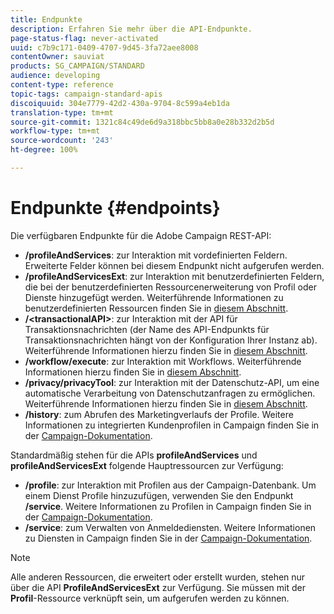 ```yaml
---
title: Endpunkte
description: Erfahren Sie mehr über die API-Endpunkte.
page-status-flag: never-activated
uuid: c7b9c171-0409-4707-9d45-3fa72aee8008
contentOwner: sauviat
products: SG_CAMPAIGN/STANDARD
audience: developing
content-type: reference
topic-tags: campaign-standard-apis
discoiquuid: 304e7779-42d2-430a-9704-8c599a4eb1da
translation-type: tm+mt
source-git-commit: 1321c84c49de6d9a318bbc5bb8a0e28b332d2b5d
workflow-type: tm+mt
source-wordcount: '243'
ht-degree: 100%

---
```



# Endpunkte {#endpoints}

Die verfügbaren Endpunkte für die Adobe Campaign REST-API:

* **/profileAndServices**: zur Interaktion mit vordefinierten Feldern. Erweiterte Felder können bei diesem Endpunkt nicht aufgerufen werden.
* **/profileAndServicesExt**: zur Interaktion mit benutzerdefinierten Feldern, die bei der benutzerdefinierten Ressourcenerweiterung von Profil oder Dienste hinzugefügt werden. Weiterführende Informationen zu benutzerdefinierten Ressourcen finden Sie in [diesem Abschnitt](../../api/using/custom-resources.md).
* **/&lt;transactionalAPI>**: zur Interaktion mit der API für Transaktionsnachrichten (der Name des API-Endpunkts für Transaktionsnachrichten hängt von der Konfiguration Ihrer Instanz ab). Weiterführende Informationen hierzu finden Sie in [diesem Abschnitt](../../api/using/managing-transactional-messages.md).
* **/workflow/execute**: zur Interaktion mit Workflows. Weiterführende Informationen hierzu finden Sie in [diesem Abschnitt](../../api/using/controlling-a-workflow.md).
* **/privacy/privacyTool**: zur Interaktion mit der Datenschutz-API, um eine automatische Verarbeitung von Datenschutzanfragen zu ermöglichen. Weiterführende Informationen hierzu finden Sie in [diesem Abschnitt](../../api/using/creating-a-privacy-request.md).
* **/history**: zum Abrufen des Marketingverlaufs der Profile. Weitere Informationen zu integrierten Kundenprofilen in Campaign finden Sie in der [Campaign-Dokumentation](https://helpx.adobe.com/de/campaign/standard/audiences/using/integrated-customer-profile.html).

Standardmäßig stehen für die APIs **profileAndServices** und **profileAndServicesExt** folgende Hauptressourcen zur Verfügung:

* **/profile**: zur Interaktion mit Profilen aus der Campaign-Datenbank. Um einem Dienst Profile hinzuzufügen, verwenden Sie den Endpunkt **/service**. Weitere Informationen zu Profilen in Campaign finden Sie in der [Campaign-Dokumentation](https://helpx.adobe.com/de/campaign/standard/audiences/using/about-profiles.html).
* **/service**: zum Verwalten von Anmeldediensten. Weitere Informationen zu Diensten in Campaign finden Sie in der [Campaign-Dokumentation](https://helpx.adobe.com/de/campaign/standard/audiences/using/creating-a-service.html).

>[!NOTE]
>
>Alle anderen Ressourcen, die erweitert oder erstellt wurden, stehen nur über die API **ProfileAndServicesExt** zur Verfügung. Sie müssen mit der **Profil**-Ressource verknüpft sein, um aufgerufen werden zu können.
